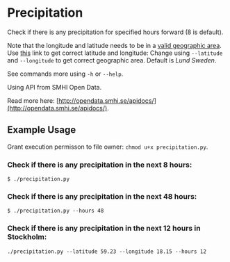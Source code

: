 # Precipitation

Check if there is any precipitation for specified hours forward (8 is default).

Note that the longitude and latitude needs to be in a [valid geographic area](http://opendata.smhi.se/apidocs/metfcst/geographic_area.html).
Use [this](http://opendata.smhi.se/apidocs/metfcst/demo_point.html) link to get correct latitude and longitude: 
Change using `--latitude` and `--longitude` to get correct geographic area. Default is *Lund Sweden*.

See commands more using `-h` or `--help`.


Using API from SMHI Open Data.

Read more here: [http://opendata.smhi.se/apidocs/](http://opendata.smhi.se/apidocs/).

## Example Usage

Grant execution permisson to file owner: `chmod u+x precipitation.py`.

### Check if there is any precipitation in the next 8 hours:
```terminal
$ ./precipitation.py
```

### Check if there is any precipitation in the next 48 hours:

```terminal
$ ./precipitation.py --hours 48
```

### Check if there is any precipitation in the next 12 hours in Stockholm:
```terminal
./precipitation.py --latitude 59.23 --longitude 18.15 --hours 12

```


